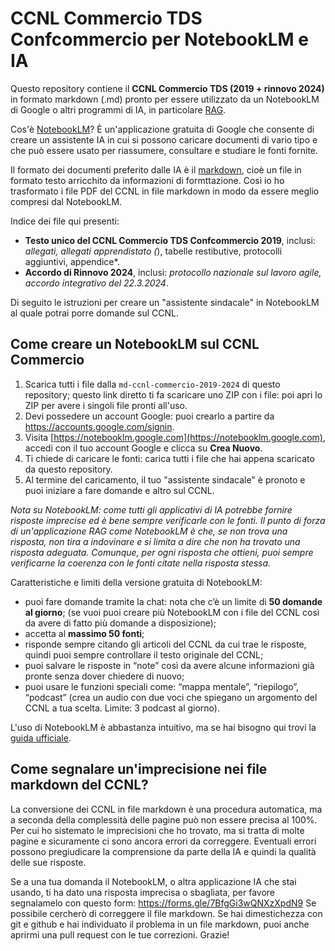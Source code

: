 # CCNL Commercio TDS Confcommercio per NotebookLM e IA #

Questo repository contiene il **CCNL Commercio TDS (2019 + rinnovo 2024)** in formato markdown (.md) pronto per essere utilizzato da un NotebookLM di Google o altri programmi di IA, in particolare [RAG](https://it.wikipedia.org/wiki/Retrieval_augmented_generation).

Cos'è [NotebookLM](https://notebooklm.google/)? È un'applicazione gratuita di Google che consente di creare un assistente IA in cui si possono caricare documenti di vario tipo e che può essere usato per riassumere, consultare e studiare le fonti fornite.

Il formato dei documenti preferito dalle IA è il [markdown](https://it.wikipedia.org/wiki/Markdown), cioè un file in formato testo arricchito da informazioni di formttazione. Così io ho trasformato i file PDF del CCNL in file markdown in modo da essere meglio compresi dal NotebookLM.

Indice dei file qui presenti:
- **Testo unico del CCNL Commercio TDS Confcommercio 2019**, inclusi: *allegati, allegati apprendistato (*), tabelle restibutive, protocolli aggiuntivi, appendice*.
- **Accordo di Rinnovo 2024**, inclusi: *protocollo nazionale sul lavoro agile, accordo integrativo del 22.3.2024*.

Di seguito le istruzioni per creare un "assistente sindacale" in NotebookLM al quale potrai porre domande sul CCNL.


## Come creare un NotebookLM sul CCNL Commercio

1. Scarica tutti i file dalla `md-ccnl-commercio-2019-2024` di questo repository; questo link diretto ti fa scaricare uno ZIP con i file: poi apri lo ZIP per avere i singoli file pronti all'uso.
1. Devi possedere un account Google: puoi crearlo a partire da https://accounts.google.com/signin.
1. Visita [https://notebooklm.google.com](https://notebooklm.google.com), accedi con il tuo account Google e clicca su **Crea Nuovo**.
1. Ti chiede di caricare le fonti: carica tutti i file che hai appena scaricato da questo repository.
1. Al termine del caricamento, il tuo "assistente sindacale" è pronoto e puoi iniziare a fare domande e altro sul CCNL.

*Nota su NotebookLM: come tutti gli applicativi di IA potrebbe fornire risposte imprecise ed è bene sempre verificarle con le fonti. Il punto di forza di un'applicazione RAG come NotebookLM è che, se non trova una risposta, non tira a indovinare e si limita a dire che non ha trovato una risposta adeguata. Comunque, per ogni risposta che ottieni, puoi sempre verificarne la coerenza con le fonti citate nella risposta stessa.*

Caratteristiche e limiti della versione gratuita di NotebookLM:
- puoi fare domande tramite la chat: nota che c’è un limite di **50 domande al giorno**; (se vuoi puoi creare più NotebookLM con i file del CCNL così da avere di fatto più domande a disposizione);
- accetta al **massimo 50 fonti**;
- risponde sempre citando gli articoli del CCNL da cui trae le risposte, quindi puoi sempre controllare il testo originale del CCNL;
- puoi salvare le risposte in “note” così da avere alcune informazioni già pronte senza dover chiedere di nuovo;
- puoi usare le funzioni speciali come: “mappa mentale”, “riepilogo”, “podcast” (crea un audio con due voci che spiegano un argomento del CCNL a tua scelta. Limite: 3 podcast al giorno).

L'uso di NotebookLM è abbastanza intuitivo, ma se hai bisogno qui trovi la [guida ufficiale](https://support.google.com/notebooklm#topic=16164070).


## Come segnalare un'imprecisione nei file markdown del CCNL?

La conversione dei CCNL in file markdown è una procedura automatica, ma a seconda della complessità delle pagine può non essere precisa al 100%. Per cui ho sistemato le imprecisioni che ho trovato, ma si tratta di molte pagine e sicuramente ci sono ancora errori da correggere. 
Eventuali errori possono pregiudicare la comprensione da parte della IA e quindi la qualità delle sue risposte.

Se a una tua domanda il NotebookLM, o altra applicazione IA che stai usando, ti ha dato una risposta imprecisa o sbagliata, per favore segnalamelo con questo form: https://forms.gle/7BfgGi3wQNXzXpdN9
Se possibile cercherò di correggere il file markdown. 
Se hai dimestichezza con git e github e hai individuato il problema in un file markdown, puoi anche aprirmi una pull request con le tue correzioni.
Grazie!